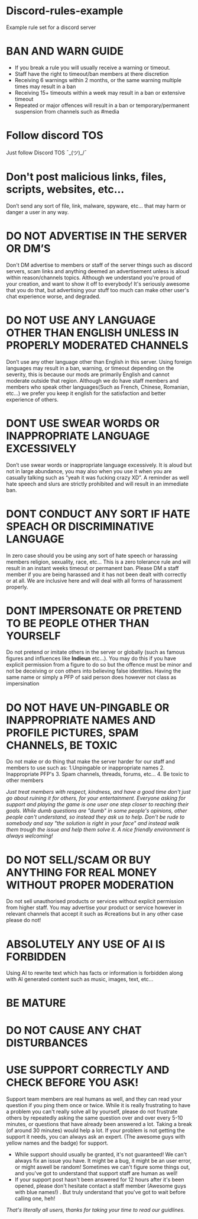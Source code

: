 # Discord-rules-example
Example rule set for a discord server


# BAN AND WARN GUIDE
- If you break a rule you will usually receive a warning or timeout.
- Staff have the right to timeout/ban members at there discretion 
- Receiving 6 warnings within 2 months, or the same warning multiple times may result in a ban
- Receiving 15+ timeouts within a week may result in a ban or extensive timeout
- Repeated or major offences will result in a ban or temporary/permanent suspension from channels such as #media

# Follow discord TOS
Just follow Discord TOS ¯\_(ツ)_/¯

# Don't post malicious links, files, scripts, websites, etc...
Don’t send any sort of file, link, malware, spyware, etc… that may harm or danger a user in any way.

# DO NOT ADVERTISE IN THE SERVER OR DM’S

Don't DM advertise to members or staff of the server things such as discord servers, scam links and anything deemed an advertisement unless is aloud within reason/channels topics. Although we understand you're proud of your creation, and want to show it off to everybody! It's seriously awesome that you do that, but advertising your stuff too much can make other user's chat experience worse, and degraded.

# DO NOT USE ANY LANGUAGE OTHER THAN ENGLISH UNLESS IN PROPERLY MODERATED CHANNELS

Don’t use any other language other than English in this server. Using foreign languages may result in a ban, warning, or timeout depending on the severity, this is because our mods are primarily English and cannot moderate outside that region. Although we do have staff members and members who speak other languages(Such as French, Chinese, Romanian, etc…) we prefer you keep it english for the satisfaction and better experience of others.

# DONT USE SWEAR WORDS OR INAPPROPRIATE LANGUAGE EXCESSIVELY

Don’t use swear words or inappropriate language excessively. It is aloud but not in large abundance, you may also when you use it when you are casually talking such as “yeah it was fucking crazy XD”. A reminder as well hate speech and slurs are strictly prohibited and will result in an immediate ban.

# DONT CONDUCT ANY SORT IF HATE SPEACH OR DISCRIMINATIVE LANGUAGE

In zero case should you be using any sort of hate speech or harassing members religion, sexuality, race, etc… This is a zero tolerance rule and will result in an instant weeks timeout or permanent ban. Please DM a staff member if you are being harassed and it has not been dealt with correctly or at all. We are inclusive here and will deal with all forms of harassment properly.

# DONT IMPERSONATE OR PRETEND TO BE PEOPLE OTHER THAN YOURSELF

Do not pretend or imitate others in the server or globally (such as famous figures and influences like **Indieun** etc…). You may do this if you have explicit permission from a figure to do so but the offence must be minor and not be deceiving or con others into believing false identities. Having the same name or simply a PFP of said person does however not class as impersination

# DO NOT HAVE UN-PINGABLE OR INAPPROPRIATE NAMES AND PROFILE PICTURES, SPAM CHANNELS, BE TOXIC

Do not make or do thing that make the server harder for our staff and members to use such as:
1.Unpingable or inappropriate names
2. Inappropriate PFP's
3. Spam channels, threads, forums, etc…
4. Be toxic to other members

*Just treat members with respect, kindness, and have a good time don't just go about ruining it for others, for your entertainment. Everyone asking for support and playing the game is one user one step closer to reaching their goals. While dumb questions are "dumb" in some people's opinions, other people can't understand, so instead they ask us to help. Don't be rude to somebody and say "the solution is right in your face" and instead walk them trough the issue and help them solve it. A nice friendly environment is always welcoming!*

# DO NOT SELL/SCAM OR BUY ANYTHING FOR REAL MONEY WITHOUT PROPER MODERATION

Do not sell unauthorised products or services without explicit permission from higher staff. You may advertise your product or service however in relevant channels that accept it such as #creations but in any other case please do not!

# ABSOLUTELY ANY USE OF AI IS FORBIDDEN
Using AI to rewrite text which has facts or information is forbidden along with AI generated content such as music, images, text, etc...

# BE MATURE

# DO NOT CAUSE ANY CHAT DISTURBANCES

# USE SUPPORT CORRECTLY AND CHECK BEFORE YOU ASK!

Support team members are real humans as well, and they can read your question if you ping them once or twice. While it is really frustrating to have a problem you can't really solve all by yourself, please do not frustrate others by repeatedly asking the same question over and over every 5-10 minutes, or questions that have already been answered a lot. Taking a break (of around 30 minutes) would help a lot. If your problem is not getting the support it needs, you can always ask an expert. (The awesome guys with yellow names and the badge) for support.
- While support should usually be granted, it's not guaranteed! We can't always fix an issue you have. It might be a bug, it might be an user error, or might aswell be random! Sometimes we can't figure some things out, and you've got to understand that support staff are human as well!
- If your support post hasn't been answered for 12 hours after it's been opened, please don't hesitate contact a staff member (Awesome guys with blue names!) . But truly understand that you've got to wait before calling one, heh!


*That's literally all users, thanks for taking your time to read our guidlines.*
